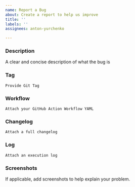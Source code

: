 ```yaml
---
name: Report a Bug
about: Create a report to help us improve
title: ''
labels: ''
assignees: anton-yurchenko

---
```


### Description
A clear and concise description of what the bug is

### Tag
`Provide Git Tag`

### Workflow
```Attach your GitHub Action Workflow YAML```

### Changelog
```Attach a full changelog```  

### Log
```Attach an execution log```

### Screenshots
If applicable, add screenshots to help explain your problem.
